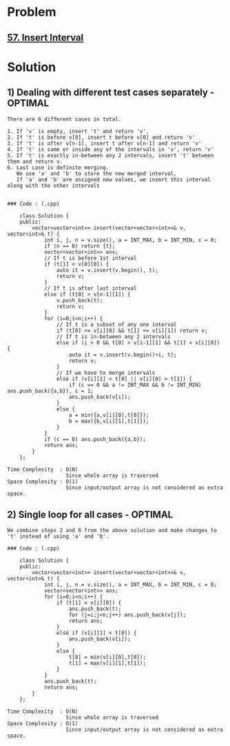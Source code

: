 # Problem

## [57. Insert Interval](https://leetcode.com/problems/insert-interval/)


# Solution 

## 1) Dealing with different test cases separately - OPTIMAL
      
    There are 6 different cases in total.
    
    1. If 'v' is empty, insert 't' and return 'v'.
    2. If 't' is before v[0], insert t before v[0] and return 'v' 
    3. If 't' is after v[n-1], insert t after v[n-1] and return 'v'
    4. If 't' is same or inside any of the intervals in 'v', return 'v'
    5. If 't' is exactly in-between any 2 intervals, insert 't' between them and return v.
    6. Last case is definite merging.
       We use 'a' and 'b' to store the new merged interval.
       If 'a' and 'b' are assigned new values, we insert this interval along with the other intervals 
    
    
    ### Code : (.cpp)
    
        class Solution {
        public:
            vector<vector<int>> insert(vector<vector<int>>& v, vector<int>& t) {
                int i, j, n = v.size(), a = INT_MAX, b = INT_MIN, c = 0;
                if (n == 0) return {t};
                vector<vector<int>> ans;
                // If t is before 1st interval
                if (t[1] < v[0][0]) {
                    auto it = v.insert(v.begin(), t);
                    return v;
                }
                // If t is after last interval
                else if (t[0] > v[n-1][1]) {
                    v.push_back(t);
                    return v;
                }
                for (i=0;i<n;i++) {
                    // If t is a subset of any one interval
                    if (t[0] >= v[i][0] && t[1] <= v[i][1]) return v;
                    // If t is in-between any 2 intervals
                    else if (i > 0 && t[0] > v[i-1][1] && t[1] < v[i][0]) {
                        auto it = v.insert(v.begin()+i, t);
                        return v;
                    }
                    // If we have to merge intervals
                    else if (v[i][1] < t[0] || v[i][0] > t[1]) {
                        if (c == 0 && a != INT_MAX && b != INT_MIN) ans.push_back({a,b}), c = 1;
                        ans.push_back(v[i]);
                    }
                    else {
                        a = min({a,v[i][0],t[0]});
                        b = max({b,v[i][1],t[1]});
                    } 
                }
                if (c == 0) ans.push_back({a,b});
                return ans;
            }
        };
    
    Time Complexity  : O(N) 
                       Since whole array is traversed 
    Space Complexity : O(1)
                       Since input/output array is not considered as extra space.
                         
      
## 2) Single loop for all cases - OPTIMAL

    We combine steps 2 and 6 from the above solution and make changes to 't' instead of using 'a' and 'b'.
    
    ### Code : (.cpp)
    
        class Solution {
        public:
            vector<vector<int>> insert(vector<vector<int>>& v, vector<int>& t) {
                int i, j, n = v.size(), a = INT_MAX, b = INT_MIN, c = 0;
                vector<vector<int>> ans;
                for (i=0;i<n;i++) {
                    if (t[1] < v[i][0]) {
                        ans.push_back(t);
                        for (j=i;j<n;j++) ans.push_back(v[j]);
                        return ans;
                    }
                    else if (v[i][1] < t[0]) {
                        ans.push_back(v[i]);
                    }
                    else {
                        t[0] = min(v[i][0],t[0]);
                        t[1] = max(v[i][1],t[1]);
                    } 
                }
                ans.push_back(t);
                return ans;
            }
        };
    
    Time Complexity  : O(N) 
                       Since whole array is traversed 
    Space Complexity : O(1)
                       Since input/output array is not considered as extra space.
                         
      
